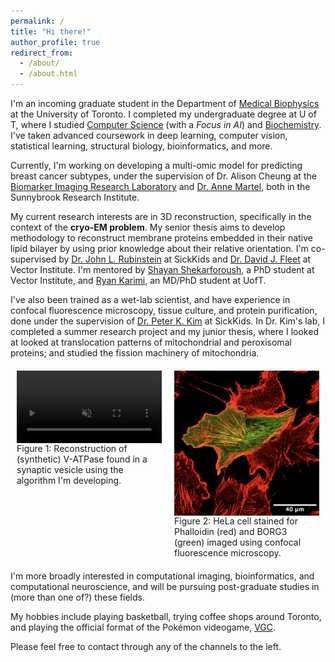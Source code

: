```yaml
---
permalink: /
title: "Hi there!"
author_profile: true
redirect_from: 
  - /about/
  - /about.html
---
```


I'm an incoming graduate student in the Department of [Medical Biophysics](https://medbio.utoronto.ca) at the University of Toronto. I completed my undergraduate degree at U of T, where I studied [Computer Science](https://web.cs.toronto.edu) (with a *Focus in AI*) and [Biochemistry](https://biochemistry.utoronto.ca). I've taken advanced coursework in deep learning, computer vision, statistical learning, structural biology, bioinformatics, and more.

Currently, I'm working on developing a multi-omic model for predicting breast cancer subtypes, under the supervision of Dr. Alison Cheung at the [Biomarker Imaging Research Laboratory](https://research.sunnybrook.ca/facilities-and-research-groups/biomarker-imaging-research-laboratory/) and [Dr. Anne Martel](https://research.sunnybrook.ca/researchers/anne-martel/), both in the Sunnybrook Research Institute.

My current research interests are in 3D reconstruction, specifically in the context of the **cryo-EM problem**. My senior thesis aims to develop methodology to reconstruct membrane proteins embedded in their native lipid bilayer by using prior knowledge about their relative orientation. I'm co-supervised by [Dr. John L. Rubinstein](https://www.rubinsteinlab.org) at SickKids and [Dr. David J. Fleet](https://www.cs.toronto.edu/~fleet/) at Vector Institute. I'm mentored by [Shayan Shekarforoush](https://shekshaa.github.io), a PhD student at Vector Institute, and [Ryan Karimi](https://scholar.google.com/citations?user=ekl4WVEAAAAJ&hl=en), an MD/PhD student at UofT.

I've also been trained as a wet-lab scientist, and have experience in confocal fluorescence microscopy, tissue culture, and protein purification, done under the supervision of [Dr. Peter K. Kim](https://biochemistry.utoronto.ca/person/peter-k-kim/) at SickKids. In Dr. Kim's lab, I completed a summer research project and my junior thesis, where I looked at looked at translocation patterns of mitochondrial and peroxisomal proteins; and studied the fission machinery of mitochondria.

<div style="display: flex; justify-content: space-between; margin: 20px 0;">
  <figure style="flex: 1; margin: 0 10px; display: flex; flex-direction: column; height: 100%;">
    <video width="100%" autoplay loop muted playsinline>
      <source src="/files/cryoMEM_VATPase.mp4" type="video/mp4">
      Your browser does not support the video tag.
    </video>
    <figcaption style="color: var(--text-color); margin-top: auto;">Figure 1: Reconstruction of (synthetic) V-ATPase found in a synaptic vesicle using the algorithm I'm developing.</figcaption>
  </figure>
  
  <figure style="flex: 1; margin: 0 10px; display: flex; flex-direction: column; height: 100%;">
    <img src="../images/kim_lab.png" width="100%" alt="HeLa cell stained for Phalloidin (red) and BORG3 (green)">
    <figcaption style="color: var(--text-color); margin-top: auto;">Figure 2: HeLa cell stained for Phalloidin (red) and BORG3 (green) imaged using confocal fluorescence microscopy.</figcaption>
  </figure>
</div>

I'm more broadly interested in computational imaging, bioinformatics, and computational neuroscience, and will be pursuing post-graduate studies in (more than one of?) these fields.

My hobbies include playing basketball, trying coffee shops around Toronto, and playing the official format of the Pokémon videogame, [VGC](https://play.pokemonshowdown.com).

Please feel free to contact through any of the channels to the left.